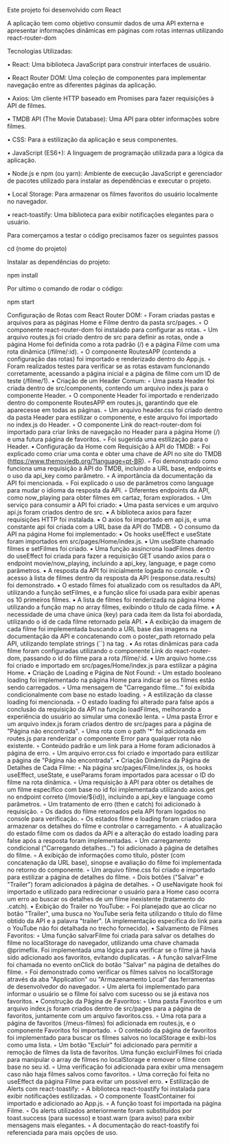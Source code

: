 Este projeto foi desenvolvido com React

A aplicação tem como objetivo consumir dados de uma API externa e apresentar informações dinâmicas em páginas com rotas internas utilizando react-router-dom

Tecnologias Utilizadas:

• React: Uma biblioteca JavaScript para construir interfaces de usuário.

• React Router DOM: Uma coleção de componentes para implementar navegação entre as diferentes páginas da aplicação.

• Axios: Um cliente HTTP baseado em Promises para fazer requisições à API de filmes.

• TMDB API (The Movie Database): Uma API para obter informações sobre filmes.

• CSS: Para a estilização da aplicação e seus componentes.

• JavaScript (ES6+): A linguagem de programação utilizada para a lógica da aplicação.

• Node.js e npm (ou yarn): Ambiente de execução JavaScript e gerenciador de pacotes utilizado para instalar as dependências e executar o projeto.

• Local Storage: Para armazenar os filmes favoritos do usuário localmente no navegador.

• react-toastify: Uma biblioteca para exibir notificações elegantes para o usuário.

Para comerçamos a testar o código precisamos fazer os seguintes passos

cd (nome do projeto)

Instalar as dependências do projeto:

npm install

Por ultimo o comando de rodar o código:

npm start


Configuração de Rotas com React Router DOM:
◦
Foram criadas pastas e arquivos para as páginas Home e Filme dentro da pasta src/pages.
◦
O componente react-router-dom foi instalado para configurar as rotas.
◦
Um arquivo routes.js foi criado dentro de src para definir as rotas, onde a página Home foi definida como a rota padrão (/) e a página Filme com uma rota dinâmica (/filme/:id).
◦
O componente RoutesAPP (contendo a configuração das rotas) foi importado e renderizado dentro do App.js.
◦
Foram realizados testes para verificar se as rotas estavam funcionando corretamente, acessando a página inicial e a página de filme com um ID de teste (/filme/1).
•
Criação de um Header Comum:
◦
Uma pasta Header foi criada dentro de src/components, contendo um arquivo index.js para o componente Header.
◦
O componente Header foi importado e renderizado dentro do componente RoutesAPP em routes.js, garantindo que ele aparecesse em todas as páginas.
◦
Um arquivo header.css foi criado dentro da pasta Header para estilizar o componente, e este arquivo foi importado no index.js do Header.
◦
O componente Link do react-router-dom foi importado para criar links de navegação no Header para a página Home (/) e uma futura página de favoritos.
◦
Foi sugerida uma estilização para o Header.
•
Configuração da Home com Requisição à API do TMDB:
◦
Foi explicado como criar uma conta e obter uma chave de API no site do TMDB (https://www.themoviedb.org/?language=pt-BR).
◦
Foi demonstrado como funciona uma requisição à API do TMDB, incluindo a URL base, endpoints e o uso da api_key como parâmetro.
◦
A importância da documentação da API foi mencionada.
◦
Foi explicado o uso de parâmetros como language para mudar o idioma da resposta da API.
◦
Diferentes endpoints da API, como now_playing para obter filmes em cartaz, foram explorados.
◦
Um serviço para consumir a API foi criado:
▪
Uma pasta services e um arquivo api.js foram criados dentro de src.
▪
A biblioteca axios para fazer requisições HTTP foi instalada.
▪
O axios foi importado em api.js, e uma constante api foi criada com a URL base da API do TMDB.
◦
O consumo da API na página Home foi implementado:
▪
Os hooks useEffect e useState foram importados em src/pages/Home/index.js.
▪
Um useState chamado filmes e setFilmes foi criado.
▪
Uma função assíncrona loadFilmes dentro do useEffect foi criada para fazer a requisição GET usando axios para o endpoint movie/now_playing, incluindo a api_key, language, e page como parâmetros.
▪
A resposta da API foi inicialmente logada no console.
▪
O acesso à lista de filmes dentro da resposta da API (response.data.results) foi demonstrado.
▪
O estado filmes foi atualizado com os resultados da API, utilizando a função setFilmes, e a função slice foi usada para exibir apenas os 10 primeiros filmes.
▪
A lista de filmes foi renderizada na página Home utilizando a função map no array filmes, exibindo o título de cada filme.
▪
A necessidade de uma chave única (key) para cada item da lista foi abordada, utilizando o id de cada filme retornado pela API.
▪
A exibição da imagem de cada filme foi implementada buscando a URL base das imagens na documentação da API e concatenando com o poster_path retornado pela API, utilizando template strings (``) na tag <img>.
▪
As rotas dinâmicas para cada filme foram configuradas utilizando o componente Link do react-router-dom, passando o id do filme para a rota /filme/:id.
▪
Um arquivo home.css foi criado e importado em src/pages/Home/index.js para estilizar a página Home.
•
Criação de Loading e Página de Not Found:
◦
Um estado booleano loading foi implementado na página Home para indicar se os filmes estão sendo carregados.
◦
Uma mensagem de "Carregando filme..." foi exibida condicionalmente com base no estado loading.
◦
A estilização da classe loading foi mencionada.
◦
O estado loading foi alterado para false após a conclusão da requisição da API na função loadFilmes, melhorando a experiência do usuário ao simular uma conexão lenta.
◦
Uma pasta Error e um arquivo index.js foram criados dentro de src/pages para a página de "Página não encontrada".
◦
Uma rota com o path '*' foi adicionada em routes.js para renderizar o componente Error para qualquer rota não existente.
◦
Conteúdo padrão e um link para a Home foram adicionados à página de erro.
◦
Um arquivo error.css foi criado e importado para estilizar a página de "Página não encontrada".
•
Criação Dinâmica da Página de Detalhes de Cada Filme:
◦
Na página src/pages/Filme/index.js, os hooks useEffect, useState, e useParams foram importados para acessar o ID do filme na rota dinâmica.
◦
Uma requisição à API para obter os detalhes de um filme específico com base no id foi implementada utilizando axios.get no endpoint correto (/movie/${id}), incluindo a api_key e language como parâmetros.
◦
Um tratamento de erro (then e catch) foi adicionado à requisição.
◦
Os dados do filme retornados pela API foram logados no console para verificação.
◦
Os estados filme e loading foram criados para armazenar os detalhes do filme e controlar o carregamento.
◦
A atualização do estado filme com os dados da API e a alteração do estado loading para false após a resposta foram implementadas.
◦
Um carregamento condicional ("Carregando detalhes...") foi adicionado à página de detalhes do filme.
◦
A exibição de informações como título, pôster (com concatenação da URL base), sinopse e avaliação do filme foi implementada no retorno do componente.
◦
Um arquivo filme.css foi criado e importado para estilizar a página de detalhes do filme.
◦
Dois botões ("Salvar" e "Trailer") foram adicionados à página de detalhes.
◦
O useNavigate hook foi importado e utilizado para redirecionar o usuário para a Home caso ocorra um erro ao buscar os detalhes de um filme inexistente (tratamento do .catch).
•
Exibição do Trailer no YouTube:
◦
Foi planejado que ao clicar no botão "Trailer", uma busca no YouTube seria feita utilizando o título do filme obtido da API e a palavra "trailer". (A implementação específica do link para o YouTube não foi detalhada no trecho fornecido).
•
Salvamento de Filmes Favoritos:
◦
Uma função salvarFilme foi criada para salvar os detalhes do filme no localStorage do navegador, utilizando uma chave chamada @primeflix. Foi implementada uma lógica para verificar se o filme já havia sido adicionado aos favoritos, evitando duplicatas.
◦
A função salvarFilme foi chamada no evento onClick do botão "Salvar" na página de detalhes do filme.
◦
Foi demonstrado como verificar os filmes salvos no localStorage através da aba "Application" ou "Armazenamento Local" das ferramentas de desenvolvedor do navegador.
◦
Um alerta foi implementado para informar o usuário se o filme foi salvo com sucesso ou se já estava nos favoritos.
•
Construção da Página de Favoritos:
◦
Uma pasta Favoritos e um arquivo index.js foram criados dentro de src/pages para a página de favoritos, juntamente com um arquivo favoritos.css.
◦
Uma rota para a página de favoritos (/meus-filmes) foi adicionada em routes.js, e o componente Favoritos foi importado.
◦
O conteúdo da página de favoritos foi implementado para buscar os filmes salvos no localStorage e exibi-los como uma lista.
◦
Um botão "Excluir" foi adicionado para permitir a remoção de filmes da lista de favoritos. Uma função excluirFilmes foi criada para manipular o array de filmes no localStorage e remover o filme com base no seu id.
◦
Uma verificação foi adicionada para exibir uma mensagem caso não haja filmes salvos como favoritos.
◦
Uma correção foi feita no useEffect da página Filme para evitar um possível erro.
•
Estilização de Alerts com react-toastify:
◦
A biblioteca react-toastify foi instalada para exibir notificações estilizadas.
◦
O componente ToastContainer foi importado e adicionado ao App.js.
◦
A função toast foi importada na página Filme.
◦
Os alerts utilizados anteriormente foram substituídos por toast.success (para sucesso) e toast.warn (para aviso) para exibir mensagens mais elegantes.
◦
A documentação do react-toastify foi referenciada para mais opções de uso.
